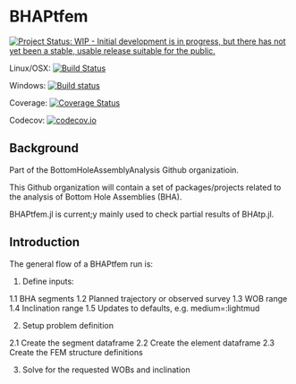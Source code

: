 # BHAPtfem


[![Project Status: WIP - Initial development is in progress, but there has not yet been a stable, usable release suitable for the public.](http://www.repostatus.org/badges/latest/wip.svg)](http://www.repostatus.org/#wip)

Linux/OSX: [![Build Status](https://travis-ci.com/BottomHoleAssemblyAnalysis/BHAPtfem.jl.svg?branch=master)](https://travis-ci.com/BottomHoleAssemblyAnalysis/BHAPtfem.jl)

Windows: [![Build status](https://ci.appveyor.com/api/projects/status/github/BottomHoleAssemblyAnalysis/BHAPtfem.jl?branch=master)](https://ci.appveyor.com/project/BottomHoleAssembyAnalysis/bhatp-jl)

Coverage: [![Coverage Status](https://coveralls.io/repos/BottomHoleAssemblyAnalysis/BHAPtfem.jl/badge.svg?branch=master&service=github)](https://coveralls.io/github/BottomHoleAssemblyAnalysis/BHAPtfem.jl?branch=master)

Codecov: [![codecov.io](http://codecov.io/github/BottomHoleAssemblyAnalysis/BHAPtfem.jl/coverage.svg?branch=master)](http://codecov.io/github/BottomHoleAssemblyAnalysis/BHAPtfem.jl?branch=master)


## Background

Part of the BottomHoleAssemblyAnalysis Github organizatioin.

This Github organization will contain a set of packages/projects related to the analysis of Bottom Hole Assemblies (BHA).

BHAPtfem.jl is current;y mainly used to check partial results of BHAtp.jl.


## Introduction

The general flow of a BHAPtfem run is:

1. Define inputs:

1.1 BHA segments
1.2 Planned trajectory or observed survey
1.3 WOB range
1.4 Inclination range
1.5 Updates to defaults, e.g. medium=:lightmud

2. Setup problem definition

2.1 Create the segment dataframe
2.2 Create the element dataframe
2.3 Create the FEM structure definitions

3. Solve for the requested WOBs and inclination


